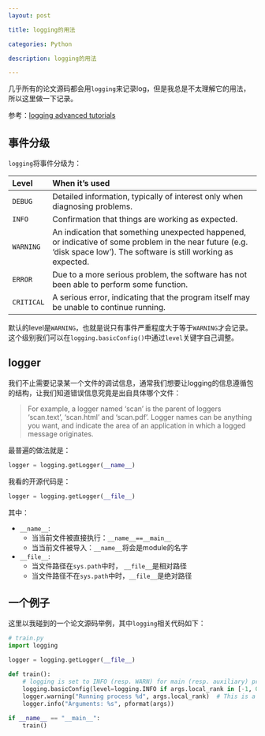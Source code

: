 ```yaml
---
layout: post

title: logging的用法

categories: Python

description: logging的用法

---
```


几乎所有的论文源码都会用`logging`来记录log，但是我总是不太理解它的用法，所以这里做一下记录。

参考：[logging advanced tutorials](https://docs.python.org/3/howto/logging.html#logging-advanced-tutorial)

## 事件分级

`logging`将事件分级为：

| Level      | When it’s used                                               |
| :--------- | :----------------------------------------------------------- |
| `DEBUG`    | Detailed information, typically of interest only when diagnosing problems. |
| `INFO`     | Confirmation that things are working as expected.            |
| `WARNING`  | An indication that something unexpected happened, or indicative of some problem in the near future (e.g. ‘disk space low’). The software is still working as expected. |
| `ERROR`    | Due to a more serious problem, the software has not been able to perform some function. |
| `CRITICAL` | A serious error, indicating that the program itself may be unable to continue running. |

默认的level是`WARNING`，也就是说只有事件严重程度大于等于`WARNING`才会记录。这个级别我们可以在`logging.basicConfig()`中通过`level`关键字自己调整。

## logger

我们不止需要记录某一个文件的调试信息，通常我们想要让logging的信息遵循包的结构，让我们知道错误信息究竟是出自具体哪个文件：

> For example, a logger named ‘scan’ is the parent of loggers ‘scan.text’, ‘scan.html’ and ‘scan.pdf’. Logger names can be anything you want, and indicate the area of an application in which a logged message originates.

最普遍的做法就是：

```python
logger = logging.getLogger(__name__)
```

我看的开源代码是：

```python
logger = logging.getLogger(__file__)
```

其中：

- `__name__`:
  - 当当前文件被直接执行：`__name__==__main__`
  - 当当前文件被导入：`__name__`将会是module的名字
- `__file__`:
  - 当文件路径在`sys.path`中时， `__file__`是相对路径
  - 当文件路径不在`sys.path`中时，`__file__`是绝对路径

## 一个例子

这里以我碰到的一个论文源码举例，其中`logging`相关代码如下：

```python
# train.py
import logging

logger = logging.getLogger(__file__)

def train():
    # logging is set to INFO (resp. WARN) for main (resp. auxiliary) process. logger.info => log main process only, logger.warning => log all processes
    logging.basicConfig(level=logging.INFO if args.local_rank in [-1, 0] else logging.WARN)
    logger.warning("Running process %d", args.local_rank)  # This is a logger.warning: it will be printed by all distributed processes
    logger.info("Arguments: %s", pformat(args))
    
if __name__ == "__main__":
    train()
```

